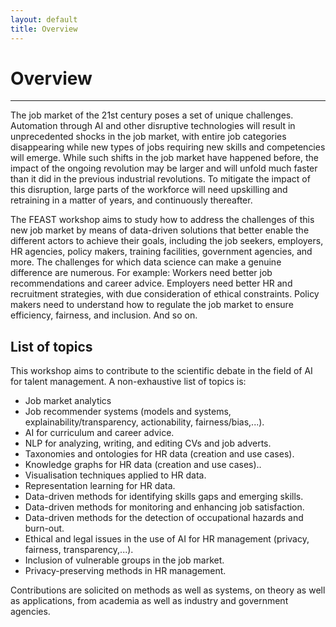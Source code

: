 ```yaml
---
layout: default
title: Overview
---
```

# Overview
---
The job market of the 21st century poses a set of unique challenges. Automation through AI and other disruptive technologies will result in unprecedented shocks in the job market, with entire job categories disappearing while new types of jobs requiring new skills and competencies will emerge. While such shifts in the job market have happened before, the impact of the ongoing revolution may be larger and will unfold much faster than it did in the previous industrial revolutions. To mitigate the impact of this disruption, large parts of the workforce will need upskilling and retraining in a matter of years, and continuously thereafter.

The FEAST workshop aims to study how to address the challenges of this new job market by means of data-driven solutions that better enable the different actors to achieve their goals, including the job seekers, employers, HR agencies, policy makers, training facilities, government agencies, and more. The challenges for which data science can make a genuine difference are numerous. For example: Workers need better job recommendations and career advice. Employers need better HR and recruitment strategies, with due consideration of ethical constraints. Policy makers need to understand how to regulate the job market to ensure efficiency, fairness, and inclusion. And so on.



## List of topics
This workshop aims to contribute to the scientific debate in the field of AI for talent management. A non-exhaustive list of topics is:

* Job market analytics
* Job recommender systems (models and systems, explainability/transparency, actionability, fairness/bias,...).
* AI for curriculum and career advice.
* NLP for analyzing, writing, and editing CVs and job adverts.
* Taxonomies and ontologies for HR data (creation and use cases).
* Knowledge graphs for HR data (creation and use cases)..
* Visualisation techniques applied to HR data.
* Representation learning for HR data.
* Data-driven methods for identifying skills gaps and emerging skills.
* Data-driven methods for monitoring and enhancing job satisfaction.
* Data-driven methods for the detection of occupational hazards and burn-out.
* Ethical and legal issues in the use of AI for HR management (privacy, fairness, transparency,...).
* Inclusion of vulnerable groups in the job market.
* Privacy-preserving methods in HR management.

Contributions are solicited on methods as well as systems, on theory as well as applications, from academia as well as industry and government agencies.




